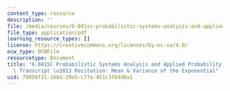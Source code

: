 ```yaml
---
content_type: resource
description: ''
file: /media/courses/6-041sc-probabilistic-systems-analysis-and-applied-probability-fall-2013/79056f31168d29e5c77a451c3f64d8a1_MIT6_041SCF13_Mean_and_Variance_of_the_Exponential_300k.pdf
file_type: application/pdf
learning_resource_types: []
license: https://creativecommons.org/licenses/by-nc-sa/4.0/
ocw_type: OCWFile
resourcetype: Document
title: "6.041SC Probabilistic Systems Analysis and Applied Probability, Fall 2013\
  \ Transcript \u2013 Recitation: Mean & Variance of the Exponential"
uid: 79056f31-168d-29e5-c77a-451c3f64d8a1
---
```

